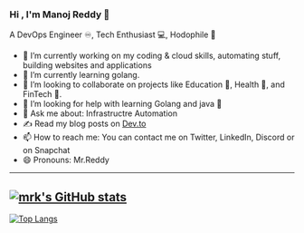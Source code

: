 ### Hi , I'm Manoj Reddy 👋
A DevOps Engineer ♾️, Tech Enthusiast 💻, Hodophile 🚀

- 🔭 I’m currently working on my coding & cloud skills, automating stuff, building websites and applications
- 🌱 I’m currently learning golang.
- 👯 I’m looking to collaborate on projects like Education 🏫, Health 🏥, and FinTech 💱.
- 🤔 I’m looking for help with learning Golang and java 🐍
- 💬 Ask me about:  Infrastructre Automation
- ✍️ Read my blog posts on <a href="https://dev.to/manojreddy">Dev.to</a>
- 📫 How to reach me: You can contact me on Twitter, LinkedIn, Discord or on Snapchat
- 😄 Pronouns: Mr.Reddy
----
[![mrk's GitHub stats](https://github-readme-stats.vercel.app/api?username=mrk-97)](https://github.com/mrk-97/github-readme-stats)
----
[![Top Langs](https://github-readme-stats-git-masterrstaa-rickstaa.vercel.app/api/top-langs/?username=mrk-97&exclude_repo=github-readme-stats,e2e-cicd,torch,node-user-service,tech-interview-handbook,studentManagement,springboot-mvn-mongo-todo,Algorithms-and-Data-Structures-in-Java,StackSimplify-aws-eks-kubernetes-masterclass)](https://github.com/anuraghazra/github-readme-stats)

